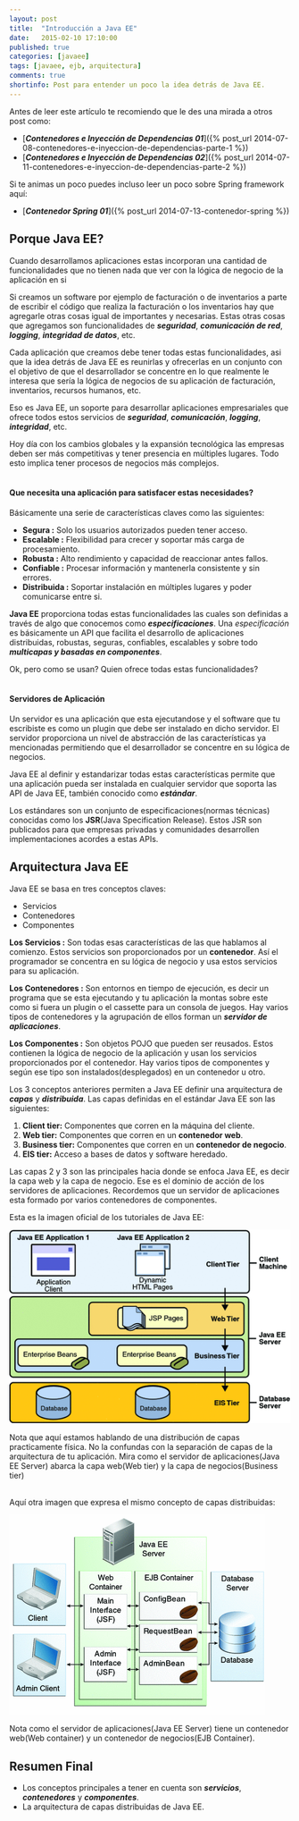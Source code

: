 ```yaml
---
layout: post
title:  "Introducción a Java EE"
date:   2015-02-10 17:10:00
published: true
categories: [javaee]
tags: [javaee, ejb, arquitectura]
comments: true
shortinfo: Post para entender un poco la idea detrás de Java EE.
---
```


Antes de leer este artículo te recomiendo que le des una mirada a otros post como:

* [_**Contenedores e Inyección de Dependencias 01**_]({% post_url 2014-07-08-contenedores-e-inyeccion-de-dependencias-parte-1 %})
* [_**Contenedores e Inyección de Dependencias 02**_]({% post_url 2014-07-11-contenedores-e-inyeccion-de-dependencias-parte-2 %})

Si te animas un poco puedes incluso leer un poco sobre Spring framework aquí:

* [_**Contenedor Spring 01**_]({% post_url 2014-07-13-contenedor-spring %})


## Porque Java EE?
Cuando desarrollamos aplicaciones estas incorporan una cantidad de funcionalidades que no tienen nada que ver con la lógica
de negocio de la aplicación en si

Si creamos un software por ejemplo de facturación o de inventarios a parte de escribir el código que realiza la facturación 
o los inventarios hay que agregarle otras cosas igual de importantes y necesarias. Estas otras cosas que agregamos son 
funcionalidades de _**seguridad**_, _**comunicación de red**_, _**logging**_, _**integridad de datos**_, etc. 

Cada aplicación que creamos debe tener todas estas funcionalidades, asi que la idea detrás de Java EE es reunirlas y ofrecerlas
en un conjunto con el objetivo de que el desarrollador se concentre en lo que realmente le interesa que sería la lógica de
negocios de su aplicación de facturación, inventarios, recursos humanos, etc.

Eso es Java EE, un soporte para desarrollar aplicaciones empresariales que ofrece todos estos servicios de _**seguridad**_,
_**comunicación**_, _**logging**_, _**integridad**_, etc.

Hoy día con los cambios globales y la expansión tecnológica las empresas deben ser más competitivas y tener presencia en 
múltiples lugares. Todo esto implica tener procesos de negocios más complejos.<br/><br/>

#### Que necesita una aplicación para satisfacer estas necesidades?
Básicamente una serie de características claves como las siguientes:

* **Segura :** Solo los usuarios autorizados pueden tener acceso.
* **Escalable :** Flexibilidad para crecer y soportar más carga de procesamiento.
* **Robusta :** Alto rendimiento y capacidad de reaccionar antes fallos.
* **Confiable :** Procesar información y mantenerla consistente y sin errores.
* **Distribuida :** Soportar instalación en múltiples lugares y poder comunicarse entre si.

**Java EE** proporciona todas estas funcionalidades las cuales son definidas a través de algo que conocemos como 
_**especificaciones**_. Una _especificación_ es básicamente un API que facilita el desarrollo de aplicaciones distribuidas, 
robustas, seguras, confiables, escalables y sobre todo _**multicapas y basadas en componentes**_.

Ok, pero como se usan? Quien ofrece todas estas funcionalidades? <br/><br/>


#### Servidores de Aplicación
Un servidor es una aplicación que esta ejecutandose y el software que tu escribiste es como un plugin que debe ser instalado
en dicho servidor. El servidor proporciona un nivel de abstracción de las características ya mencionadas permitiendo que 
el desarrollador se concentre en su lógica de negocios. 

Java EE al definir y estandarizar todas estas características permite que una aplicación pueda ser instalada en cualquier 
servidor que soporta las API de Java EE, también conocido como _**estándar**_.

Los estándares son un conjunto de especificaciones(normas técnicas) conocidas como los **JSR**(Java Specification Release).
Estos JSR son publicados para que empresas privadas y comunidades desarrollen implementaciones acordes a estas APIs.


## Arquitectura Java EE
Java EE se basa en tres conceptos claves:

* Servicios
* Contenedores
* Componentes

**Los Servicios :** Son todas esas características de las que hablamos al comienzo. Estos servicios son proporcionados por
un **contenedor**. Así el programador se concentra en su lógica de negocio y usa estos servicios para su aplicación.

**Los Contenedores :** Son entornos en tiempo de ejecución, es decir un programa que se esta ejecutando y tu aplicación la 
montas sobre este como si fuera un plugin o el cassette para un consola de juegos. Hay varios tipos de contenedores y la
agrupación de ellos forman un _**servidor de aplicaciones**_.

**Los Componentes :** Son objetos POJO que pueden ser reusados. Estos contienen la lógica de negocio de la aplicación y usan
los servicios proporcionados por el contenedor. Hay varios tipos de componentes y según ese tipo son instalados(desplegados)
en un contenedor u otro.

Los 3 conceptos anteriores permiten a Java EE definir una arquitectura de _**capas**_ y _**distribuida**_. Las capas definidas
en el estándar Java EE son las siguientes:

1. **Client tier:** Componentes que corren en la máquina del cliente.
2. **Web tier:** Componentes que corren en un **contenedor web**.
3. **Business tier:** Componentes que corren en un **contenedor de negocio**.
4. **EIS tier:** Acceso a bases de datos y software heredado.

Las capas 2 y 3 son las principales hacia donde se enfoca Java EE, es decir la capa web y la capa de negocio. Ese es el 
dominio de acción de los servidores de aplicaciones. Recordemos que un servidor de aplicaciones esta formado por varios 
contenedores de componentes.

Esta es la imagen oficial de los tutoriales de Java EE:

![Java EE](/images/javaee-01.gif)

Nota que aquí estamos hablando de una distribución de capas practicamente física. No la confundas con la separación de capas
de la arquitectura de tu aplicación. Mira como el servidor de aplicaciones(Java EE Server) abarca la capa web(Web tier) y
la capa de negocios(Business tier)<br/><br/>

Aquí otra imagen que expresa el mismo concepto de capas distribuidas:

![Java EE](/images/javaee-02.gif)

Nota como el servidor de aplicaciones(Java EE Server) tiene un contenedor web(Web container) y un contenedor de negocios(EJB Container).


## Resumen Final
* Los conceptos principales a tener en cuenta son _**servicios**_, _**contenedores**_ y _**componentes**_.
* La arquitectura de capas distribuidas de Java EE.
